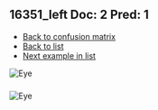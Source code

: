## 16351_left Doc: 2 Pred: 1
- [Back to confusion matrix](https://github.com/juliandewit/kaggle_retinopathy/blob/master/matrix.md)
- [Back to list](https://github.com/juliandewit/kaggle_retinopathy/blob/master/lists/21/list.md)
- [Next example in list](https://github.com/juliandewit/kaggle_retinopathy/blob/master/lists/21/16/16375_right.md)

![Eye](https://retinopaty.blob.core.windows.net/size1024/16351_left_2.jpeg)

### 

![Eye]()
